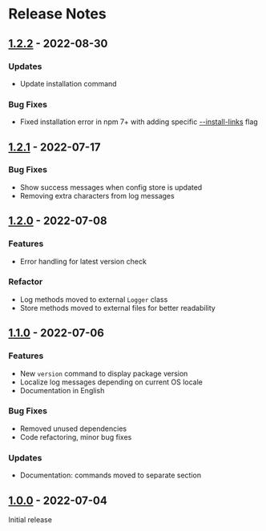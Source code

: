 # Release Notes

[1.2.2]: https://github.com/digikid/tiny-compressor/releases/tag/1.2.2

## [1.2.2] - 2022-08-30

### Updates

- Update installation command

### Bug Fixes

- Fixed installation error in npm 7+ with adding specific [--install-links](https://github.com/npm/cli/issues/2339#issuecomment-1111228605) flag

[1.2.1]: https://github.com/digikid/tiny-compressor/releases/tag/1.2.1

## [1.2.1] - 2022-07-17

### Bug Fixes

- Show success messages when config store is updated
- Removing extra characters from log messages

[1.2.0]: https://github.com/digikid/tiny-compressor/releases/tag/1.2.0

## [1.2.0] - 2022-07-08

### Features
- Error handling for latest version check

### Refactor
- Log methods moved to external `Logger` class
- Store methods moved to external files for better readability

[1.1.0]: https://github.com/digikid/tiny-compressor/releases/tag/1.1.0

## [1.1.0] - 2022-07-06

### Features

- New `version` command to display package version
- Localize log messages depending on current OS locale
- Documentation in English

### Bug Fixes

- Removed unused dependencies
- Code refactoring, minor bug fixes

### Updates

- Documentation: commands moved to separate section

[1.0.0]: https://github.com/digikid/tiny-compressor/releases/tag/1.0.0

## [1.0.0] - 2022-07-04

Initial release
